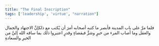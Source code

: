 ```yaml
---
title: "The Final Inscription"
tags: ['leadership', 'virtue', "narration"]
---
```


 فلما مرَّ على باب المدينة فأبصر ما كتبه أصحابه أمرَ أن يُكتب مع ذلكإنَّ الاجتهاد والجمال والعقل وما أصاب المرء من خيرٍ وشرٍّ فبقضاءٍ وقدرٍ اعتبروا ذلك بما ساقه الله إليَّ من الخيرِ والسعادةِ
